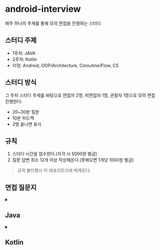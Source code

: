 # android-interview

매주 하나의 주제를 통해 모의 면접을 진행하는 스터디

## 스터디 주제
- 1주차: JAVA
- 2주차: Kotlin
- 미정: Android, OOP/Architecture, Coroutine/Flow, CS

## 스터디 방식
그 주차 스터디 주제를 바탕으로 면접자 2명, 피면접자 1명, 관찰자 1명으로 모의 면접 진행한다.

- 20~30분 질문
- 10분 피드백
- 2명 끝나면 휴식

## 규칙

1. 스터디 시간을 엄수한다.(지각 시 5000원 벌금)
2. 질문 답변 최소 12개 이상 작성해온다.(못해오면 1개당 1000원 벌금)

> 규칙 불이행시 이 레포지토리에 박제된다.

## 면접 질문지

 <details>
  <summary> <h2> Java </h2></summary>

## 접근 제어자, 클래스 및 키워드

- [접근 제어자의 차이점](https://github.com/murjune/android-interview/discussions/36)
- 인터페이스와 추상 클래스의 차이
- [static과 non-static의 차이] (https://github.com/murjune/android-interview/discussions/21)
- final 키워드에 대해 설명

## String 및 관련 메모리 관리

- [String Pool이 무엇이고 사용하는 이유](https://github.com/murjune/android-interview/discussions/6)
- [equals와 hashCode를 사용하는 이유](https://github.com/murjune/android-interview/discussions/10)
- [String, StringBuffer, StringBuilder의 차이](https://github.com/murjune/android-interview/discussions/9)

## Java 파일 및 실행 과정

- [Java 파일이 실행되는 과정](https://github.com/murjune/android-interview/discussions/19)
- Optional에 대한 설명과 사용 시 주의사항
- try-with-resources에 대해 설명

## Objects vs Primitives

- [String 클래스는 어떻게 구현되나요? 왜 불변으로 만들었나요?](https://github.com/murjune/android-interview/discussions/7)
- [String이 불변이라는 것은 무엇을 의미하나요?](https://github.com/murjune/android-interview/discussions/8)
- Integer vs int
- [Call by Value vs Call by Reference](https://github.com/murjune/android-interview/discussions/26)

## 객체 비교와 복사

- [동등성과 동일성의 차이](https://github.com/murjune/android-interview/discussions/35)
- 깊은 복사(deep copy)와 얕은 복사(shallow copy)에 대해 설명

## 함수 및 표현식

- [익명함수와 람다 표현식에 대해 설명](https://github.com/murjune/android-interview/discussions/31)
- 함수형 인터페이스(Functional Interface)란
- 제네릭이란

## 클래스 및 객체 관리

- [Reflection에 대한 설명과 장단점](https://github.com/murjune/android-interview/discussions/32)
- [Enum의 장단점](https://github.com/murjune/android-interview/discussions/18)
- Wrapper Class, Boxing, Unboxing 차이

## 메서드 및 키워드

- 오버로딩과 오버라이딩의 차이
- [synchronized 키워드에 대해 설명](https://github.com/murjune/android-interview/discussions/20)

## 직렬화 및 역직렬화

- [직렬화와 역직렬화이 무엇이고, 언제 사용하는가?](https://github.com/murjune/android-interview/discussions/34)
- [transient 란?](https://github.com/murjune/android-interview/discussions/33)

## 컬렉션 프레임워크 및 자료구조

- [Iterator & Collection & Stream](https://github.com/murjune/android-interview/discussions/13)
- [Stack 대신 Deque를 사용하는 이유](https://github.com/murjune/android-interview/discussions/28)
- [ArrayList와 LinkedList의 차이](https://github.com/murjune/android-interview/discussions/37)
- Set과 List의 차이
- [Arrays Vs ArrayLists](https://github.com/murjune/android-interview/discussions/1)
- HashSet Vs TreeSet
- HashMap Vs Set
- [HashMap Vs HashSet](https://github.com/murjune/android-interview/discussions/27)
- [컬렉션 프레임워크란 (Kotlin Collection과 비교)](https://github.com/murjune/android-interview/discussions/11)
- [for문 vs Stream vs Sequence](https://github.com/murjune/android-interview/discussions/22)
- [Java Stream API란 (Kotlin Sequence와 차이)](https://github.com/murjune/android-interview/discussions/30)

## JVM & 가비지 컬렉션

- [JVM 메모리 영역에 대해 설명](https://github.com/murjune/android-interview/discussions/16)
- [가비지 컬렉션이란](https://github.com/murjune/android-interview/discussions/15)
- [가비지 컬렉션는 언제 일어나는가?](https://github.com/murjune/android-interview/discussions/14)
- [JVM 동작 원리를 설명해주세요.](https://github.com/murjune/android-interview/discussions/5)
  
</details> 

<details>
  <summary> <h2> Kotlin </h2></summary>

  # 1. 기초 문법 및 키워드
- 코틀린의 장점
- Kotlin에서 const를 사용하는 이점은?
- Kotlin에서 lateinit vs by Lazy?
- lateinit 변수가 초기화되었는지 확인하는 방법
- Kotlin에서 init 블록이란?
- val과 var의 차이점은?
- Generic이란?
- Kotlin에서 inline 함수란?
- Kotlin에서 reified 키워드란?
- backing property 설명해주세요.
- noinline이란?
- crossinline이란?
- open 키워드란?
- Kotlin 접근 제어자
- infix 키워드란?
- Kotlin의 Lable이란?
- 일급 시민이란?

# 2. 클래스 및 객체 지향 프로그래밍
- companion object란?
- Kotlin에서 싱글톤 클래스를 생성하는 방법
- Kotlin에서 데이터 클래스란?
- Kotlin에서 Java의 정적 메서드에 해당하는 것은?
- Kotlin의 sealed class를 언제 사용하나요?
- Kotlin의 JvmStatic 어노테이션이란?
- Kotlin의 JvmField 어노테이션이란?
- Kotlin의 JvmOverloads 어노테이션이란?
- Kotlin의 inline/value 클래스 설명
- Kotlin에서 open과 public의 차이점은?

# 3. 함수와 람다
- Kotlin에서 고차 함수란?
- Kotlin에서 람다식이란?
- Kotlin에서 let, run, with, also, apply의 설명 및 사용 사례
- apply와 with를 선택하는 방법

</details>
